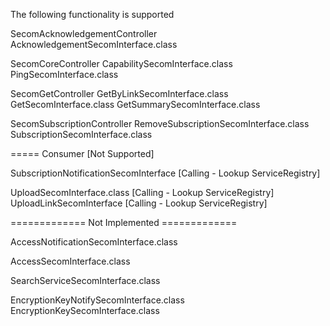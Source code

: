 The following functionality is supported


SecomAcknowledgementController
  AcknowledgementSecomInterface.class  

SecomCoreController
  CapabilitySecomInterface.class
  PingSecomInterface.class
  
SecomGetController
  GetByLinkSecomInterface.class
  GetSecomInterface.class
  GetSummarySecomInterface.class

SecomSubscriptionController
  RemoveSubscriptionSecomInterface.class
  SubscriptionSecomInterface.class
  

===== Consumer [Not Supported]

SubscriptionNotificationSecomInterface   [Calling - Lookup ServiceRegistry]

UploadSecomInterface.class               [Calling - Lookup ServiceRegistry]
UploadLinkSecomInterface                 [Calling - Lookup ServiceRegistry]


============= Not Implemented =============

AccessNotificationSecomInterface.class

AccessSecomInterface.class

SearchServiceSecomInterface.class

EncryptionKeyNotifySecomInterface.class
EncryptionKeySecomInterface.class

